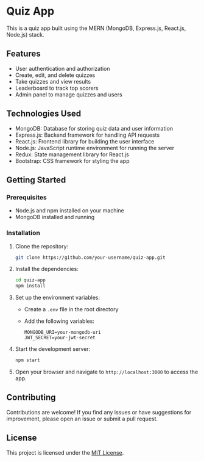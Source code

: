 # Quiz App

This is a quiz app built using the MERN (MongoDB, Express.js, React.js, Node.js) stack.

## Features

- User authentication and authorization
- Create, edit, and delete quizzes
- Take quizzes and view results
- Leaderboard to track top scorers
- Admin panel to manage quizzes and users

## Technologies Used

- MongoDB: Database for storing quiz data and user information
- Express.js: Backend framework for handling API requests
- React.js: Frontend library for building the user interface
- Node.js: JavaScript runtime environment for running the server
- Redux: State management library for React.js
- Bootstrap: CSS framework for styling the app

## Getting Started

### Prerequisites

- Node.js and npm installed on your machine
- MongoDB installed and running

### Installation

1. Clone the repository:

    ```bash
    git clone https://github.com/your-username/quiz-app.git
    ```

2. Install the dependencies:

    ```bash
    cd quiz-app
    npm install
    ```

3. Set up the environment variables:

    - Create a `.env` file in the root directory
    - Add the following variables:

      ```plaintext
      MONGODB_URI=your-mongodb-uri
      JWT_SECRET=your-jwt-secret
      ```

4. Start the development server:

    ```bash
    npm start
    ```

5. Open your browser and navigate to `http://localhost:3000` to access the app.

## Contributing

Contributions are welcome! If you find any issues or have suggestions for improvement, please open an issue or submit a pull request.

## License

This project is licensed under the [MIT License](LICENSE).